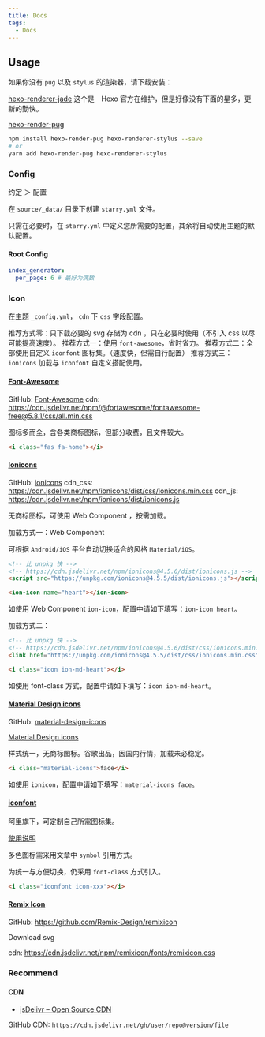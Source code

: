 ```yaml
---
title: Docs
tags:
  - Docs
---
```


## Usage

如果你没有 `pug` 以及 `stylus` 的渲染器，请下载安装：

[hexo-renderer-jade](https://github.com/hexojs/hexo-renderer-jade)
这个是　Hexo 官方在维护，但是好像没有下面的星多，更新的勤快。

[hexo-render-pug](https://github.com/maxknee/hexo-render-pug)

```sh
npm install hexo-render-pug hexo-renderer-stylus --save
# or
yarn add hexo-render-pug hexo-renderer-stylus
```

### Config

约定 ＞ 配置

在 `source/_data/` 目录下创建 `starry.yml` 文件。

只需在必要时，在 `starry.yml` 中定义您所需要的配置，其余将自动使用主题的默认配置。

#### Root Config

```yml
index_generator:
  per_page: 6 # 最好为偶数
```

### Icon

在主题 `_config.yml`， `cdn` 下 `css` 字段配置。

推荐方式零：只下载必要的 svg 存储为 cdn ，只在必要时使用（不引入 css 以尽可能提高速度）。
推荐方式一：使用 `font-awesome`，省时省力。
推荐方式二：全部使用自定义 `iconfont` 图标集。（速度快，但需自行配置）
推荐方式三：`ionicons` 加载与 `iconfont` 自定义搭配使用。

#### [Font-Awesome](https://fontawesome.com)

GitHub: [Font-Awesome](https://github.com/FortAwesome/Font-Awesome)
cdn: <https://cdn.jsdelivr.net/npm/@fortawesome/fontawesome-free@5.8.1/css/all.min.css>

图标多而全，含各类商标图标，但部分收费，且文件较大。

```html
<i class="fas fa-home"></i>
```

#### [Ionicons](https://ionicons.com)

GitHub: [ionicons](https://github.com/ionic-team/ionicons)
cdn_css: <https://cdn.jsdelivr.net/npm/ionicons/dist/css/ionicons.min.css>
cdn_js: <https://cdn.jsdelivr.net/npm/ionicons/dist/ionicons.js>

无商标图标，可使用 Web Component ，按需加载。

加载方式一：Web Component

可根据 `Android/iOS` 平台自动切换适合的风格 `Material/iOS`。

```html
<!-- 比 unpkg 快 -->
<!-- https://cdn.jsdelivr.net/npm/ionicons@4.5.6/dist/ionicons.js -->
<script src="https://unpkg.com/ionicons@4.5.5/dist/ionicons.js"></script>
```

```html
<ion-icon name="heart"></ion-icon>
```

如使用 Web Component `ion-icon`，配置中请如下填写：`ion-icon heart`。

加载方式二：

```html
<!-- 比 unpkg 快 -->
<!-- https://cdn.jsdelivr.net/npm/ionicons@4.5.6/dist/css/ionicons.min.css -->
<link href="https://unpkg.com/ionicons@4.5.5/dist/css/ionicons.min.css" rel="stylesheet">
```

```html
<i class="icon ion-md-heart"></i>
```

如使用 font-class 方式，配置中请如下填写：`icon ion-md-heart`。

#### [Material Design icons](https://google.github.io/material-design-icons/)

GitHub: [material-design-icons](https://github.com/google/material-design-icons)

[Material Design icons](https://material.io/tools/icons)

样式统一，无商标图标。谷歌出品，因国内行情，加载未必稳定。

```html
<i class="material-icons">face</i>
```

如使用 `ionicon`，配置中请如下填写：`material-icons face`。

#### [iconfont](https://www.iconfont.cn/)

阿里旗下，可定制自己所需图标集。

[使用说明](https://www.iconfont.cn/help/detail?helptype=code)

多色图标需采用文章中 `symbol` 引用方式。

为统一与方便切换，仍采用 `font-class` 方式引入。

```html
<i class="iconfont icon-xxx"></i>
```

#### [Remix Icon](https://remixicon.com/)

GitHub: <https://github.com/Remix-Design/remixicon>

Download svg

cdn: <https://cdn.jsdelivr.net/npm/remixicon/fonts/remixicon.css>

### Recommend

#### CDN

- [jsDelivr – Open Source CDN](https://www.jsdelivr.com)

GitHub CDN: `https://cdn.jsdelivr.net/gh/user/repo@version/file`